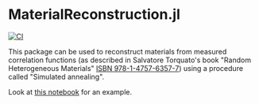 # MaterialReconstruction.jl
[![CI](https://github.com/shamazmazum/MaterialReconstruction.jl/actions/workflows/test.yml/badge.svg)](https://github.com/shamazmazum/MaterialReconstruction.jl/actions/workflows/test.yml)

This package can be used to reconstruct materials from measured correlation
functions (as described in Salvatore Torquato's book "Random Heterogeneous
Materials" 
[ISBN 978-1-4757-6357-7](https://www.springer.com/us/book/9780387951676)) using
a procedure called "Simulated annealing".

Look at [this notebook](annealing.ipynb) for an example.
